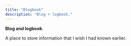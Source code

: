```yaml
---
title: "Blogbook"
description: "Blog + logbook."
---
```

**Blog and logbook**.

A place to store information that I wish I had known earlier.

<!-- Anyway, sometimes I don't want to go through the exhaustion of writing complete sentences, but I still want to memoize
key things I learned in a work session.
 -->
